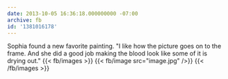 ```yaml
---
date: 2013-10-05 16:36:18.000000000 -07:00
archive: fb
id: '1381016178'
---
```


Sophia found a new favorite painting. "I like how the picture goes on to the frame. And she did a good job making the blood look like some of it is drying out."
{{< fb/images >}}
{{< fb/image src="image.jpg" />}}
{{< /fb/images >}}
